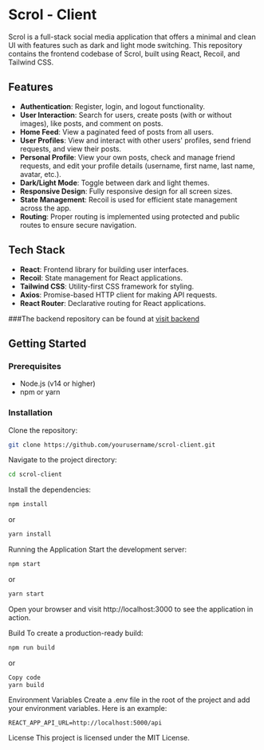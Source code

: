 # Scrol - Client

Scrol is a full-stack social media application that offers a minimal and clean UI with features such as dark and light mode switching. This repository contains the frontend codebase of Scrol, built using React, Recoil, and Tailwind CSS.

## Features

- **Authentication**: Register, login, and logout functionality.
- **User Interaction**: Search for users, create posts (with or without images), like posts, and comment on posts.
- **Home Feed**: View a paginated feed of posts from all users.
- **User Profiles**: View and interact with other users' profiles, send friend requests, and view their posts.
- **Personal Profile**: View your own posts, check and manage friend requests, and edit your profile details (username, first name, last name, avatar, etc.).
- **Dark/Light Mode**: Toggle between dark and light themes.
- **Responsive Design**: Fully responsive design for all screen sizes.
- **State Management**: Recoil is used for efficient state management across the app.
- **Routing**: Proper routing is implemented using protected and public routes to ensure secure navigation.

## Tech Stack

- **React**: Frontend library for building user interfaces.
- **Recoil**: State management for React applications.
- **Tailwind CSS**: Utility-first CSS framework for styling.
- **Axios**: Promise-based HTTP client for making API requests.
- **React Router**: Declarative routing for React applications.

###The backend repository can be found at [visit backend](github.com/abhirag2603/Scrol-server)

## Getting Started

### Prerequisites

- Node.js (v14 or higher)
- npm or yarn

### Installation

Clone the repository:

```bash
git clone https://github.com/yourusername/scrol-client.git
```


Navigate to the project directory:

```bash
cd scrol-client
```

Install the dependencies:

```bash
npm install
```

or

```bash
yarn install
```

Running the Application
Start the development server:

```bash
npm start
```

or

```bash
yarn start
```

Open your browser and visit http://localhost:3000 to see the application in action.

Build
To create a production-ready build:

```bash
npm run build
```

or

```bash
Copy code
yarn build
```

Environment Variables
Create a .env file in the root of the project and add your environment variables. Here is an example:


```Copy code
REACT_APP_API_URL=http://localhost:5000/api
```

License
This project is licensed under the MIT License.
